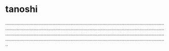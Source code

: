 # tanoshi
..................................................................................................................................................................................................................................................................................................................................................................................................................................................................................................................